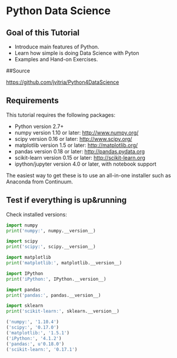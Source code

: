 # Python Data Science

## Goal of this Tutorial

+ Introduce main features of Python.
+ Learn how simple is doing Data Science with Pyton
+ Examples and Hand-on Exercises.

##Source

https://github.com/jvitria/Python4DataScience

## Requirements

This tutorial requires the following packages:

+ Python version 2.7+
+ numpy version 1.10 or later: http://www.numpy.org/
+ scipy version 0.16 or later: http://www.scipy.org/
+ matplotlib version 1.5 or later: http://matplotlib.org/
+ pandas version 0.18 or later: http://pandas.pydata.org
+ scikit-learn version 0.15 or later: http://scikit-learn.org
+ ipython/jupyter version 4.0 or later, with notebook support

The easiest way to get these is to use an all-in-one installer such as Anaconda from Continuum. 

## Test if everything is up&running

Check installed versions:

```python
import numpy
print('numpy:', numpy.__version__)

import scipy
print('scipy:', scipy.__version__)

import matplotlib
print('matplotlib:', matplotlib.__version__)

import IPython
print('iPython:', IPython.__version__)

import pandas
print('pandas:', pandas.__version__)

import sklearn
print('scikit-learn:', sklearn.__version__)
```

```python
('numpy:', '1.10.4')
('scipy:', '0.17.0')
('matplotlib:', '1.5.1')
('iPython:', '4.1.2')
('pandas:', u'0.18.0')
('scikit-learn:', '0.17.1')
```


